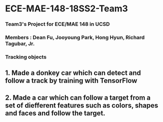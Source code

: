 # ECE-MAE-148-18SS2-Team3
### Team3's Project for ECE/MAE 148 in UCSD
### Members : Dean Fu, Jooyoung Park, Hong Hyun, Richard Tagubar, Jr.
### Tracking objects
## 1. Made a donkey car which can detect and follow a track by training with TensorFlow
## 2. Made a car which can follow a target from a set of diefferent features such as colors, shapes and faces and follow the target.
